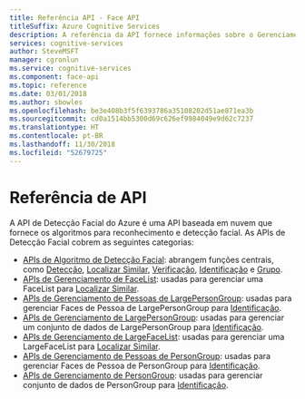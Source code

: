 ```yaml
---
title: Referência API - Face API
titleSuffix: Azure Cognitive Services
description: A referência da API fornece informações sobre o Gerenciamento de Pessoa, o Gerenciamento de LargePersonGroup/PersonGroup, o Gerenciamento de LargeFaceList/FaceList e APIs de Algoritmos de Face.
services: cognitive-services
author: SteveMSFT
manager: cgronlun
ms.service: cognitive-services
ms.component: face-api
ms.topic: reference
ms.date: 03/01/2018
ms.author: sbowles
ms.openlocfilehash: be3e408b3f5f6393786a35108202d51ae871ea3b
ms.sourcegitcommit: cd0a1514bb5300d69c626ef9984049e9d62c7237
ms.translationtype: HT
ms.contentlocale: pt-BR
ms.lasthandoff: 11/30/2018
ms.locfileid: "52679725"
---
```

# <a name="api-reference"></a>Referência de API

A API de Detecção Facial do Azure é uma API baseada em nuvem que fornece os algoritmos para reconhecimento e detecção facial. As APIs de Detecção Facial cobrem as seguintes categorias:

- [APIs de Algoritmo de Detecção Facial](https://docs.microsoft.com/rest/api/cognitiveservices/face/face): abrangem funções centrais, como [Detecção](https://docs.microsoft.com/rest/api/cognitiveservices/face/face/detectwithstream), [Localizar Similar](https://docs.microsoft.com/rest/api/cognitiveservices/face/face/findsimilar), [Verificação](https://docs.microsoft.com/rest/api/cognitiveservices/face/face/verifyfacetoface), [Identificação](https://docs.microsoft.com/rest/api/cognitiveservices/face/face/identify) e [Grupo](https://docs.microsoft.com/rest/api/cognitiveservices/face/face/group).
- [APIs de Gerenciamento de FaceList](https://docs.microsoft.com/rest/api/cognitiveservices/face/facelist): usadas para gerenciar uma FaceList para [Localizar Similar](https://docs.microsoft.com/rest/api/cognitiveservices/face/face/findsimilar).
- [APIs de Gerenciamento de Pessoas de LargePersonGroup](https://docs.microsoft.com/rest/api/cognitiveservices/face/largepersongroupperson): usadas para gerenciar Faces de Pessoa de LargePersonGroup para [Identificação](https://docs.microsoft.com/rest/api/cognitiveservices/face/face/identify).
- [APIs de Gerenciamento de LargePersonGroup](https://docs.microsoft.com/rest/api/cognitiveservices/face/largepersongroup): usadas para gerenciar um conjunto de dados de LargePersonGroup para [Identificação](https://docs.microsoft.com/rest/api/cognitiveservices/face/face/identify).
- [APIs de Gerenciamento de LargeFaceList](https://docs.microsoft.com/rest/api/cognitiveservices/face/largefacelist): usadas para gerenciar uma LargeFaceList para [Localizar Similar](https://docs.microsoft.com/rest/api/cognitiveservices/face/face/findsimilar).
- [APIs de Gerenciamento de Pessoas de PersonGroup](https://docs.microsoft.com/rest/api/cognitiveservices/face/persongroupperson): usadas para gerenciar Faces de Pessoa de PersonGroup para [Identificação](https://docs.microsoft.com/rest/api/cognitiveservices/face/face/identify).
- [APIs de Gerenciamento de PersonGroup](https://docs.microsoft.com/rest/api/cognitiveservices/face/persongroup): usadas para gerenciar conjunto de dados de PersonGroup para [Identificação](https://docs.microsoft.com/rest/api/cognitiveservices/face/face/identify).

<!-- Linguist question: Please confirm that the following are API names and should be left as is: "Person Management, LargePersonGroup/PersonGroup Management, LargeFaceList/FaceList Management, and Face Algorithms" -->
